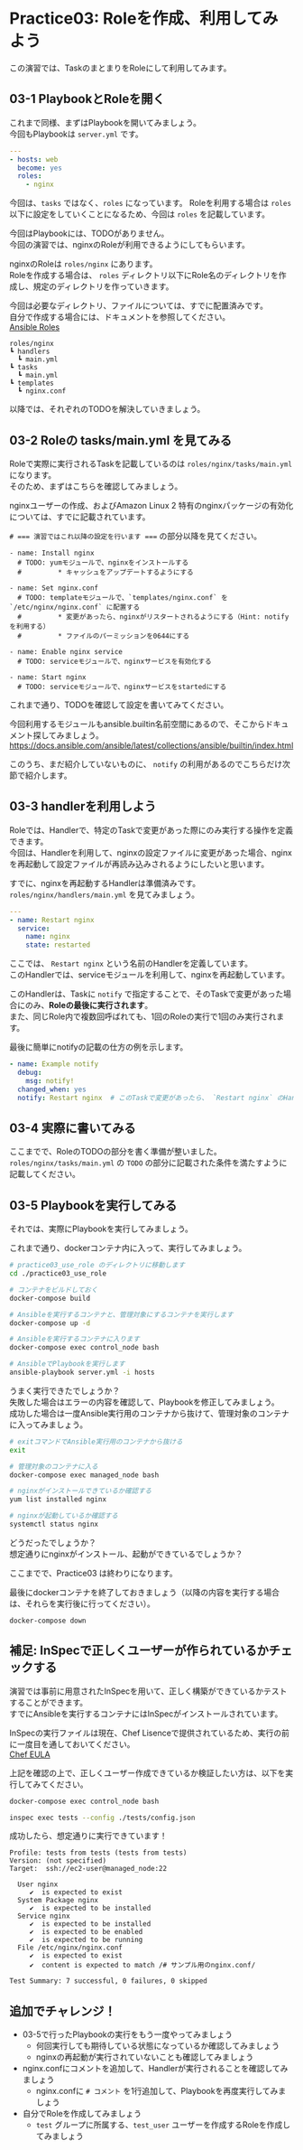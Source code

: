 # Practice03: Roleを作成、利用してみよう

この演習では、TaskのまとまりをRoleにして利用してみます。

## 03-1 PlaybookとRoleを開く

これまで同様、まずはPlaybookを開いてみましょう。  
今回もPlaybookは `server.yml` です。

```yaml
---
- hosts: web
  become: yes
  roles:
    - nginx
```

今回は、`tasks` ではなく、`roles` になっています。
Roleを利用する場合は `roles` 以下に設定をしていくことになるため、今回は `roles` を記載しています。

今回はPlaybookには、TODOがありません。  
今回の演習では、nginxのRoleが利用できるようにしてもらいます。

nginxのRoleは `roles/nginx` にあります。  
Roleを作成する場合は、 `roles` ディレクトリ以下にRole名のディレクトリを作成し、規定のディレクトリを作っていきます。

今回は必要なディレクトリ、ファイルについては、すでに配置済みです。  
自分で作成する場合には、ドキュメントを参照してください。  
[Ansible Roles](https://docs.ansible.com/ansible/latest/user_guide/playbooks_reuse_roles.html)

```
roles/nginx
┗ handlers
  ┗ main.yml
┗ tasks
  ┗ main.yml
┗ templates
  ┗ nginx.conf
```

以降では、それぞれのTODOを解決していきましょう。

## 03-2 Roleの tasks/main.yml を見てみる

Roleで実際に実行されるTaskを記載しているのは `roles/nginx/tasks/main.yml` になります。  
そのため、まずはこちらを確認してみましょう。

nginxユーザーの作成、およびAmazon Linux 2 特有のnginxパッケージの有効化については、すでに記載されています。

`# === 演習ではこれ以降の設定を行います ===` の部分以降を見てください。

```
- name: Install nginx
  # TODO: yumモジュールで、nginxをインストールする
  #         * キャッシュをアップデートするようにする

- name: Set nginx.conf
  # TODO: templateモジュールで、`templates/nginx.conf` を `/etc/nginx/nginx.conf` に配置する
  #         * 変更があったら、nginxがリスタートされるようにする（Hint: notifyを利用する）
  #         * ファイルのパーミッションを0644にする

- name: Enable nginx service
  # TODO: serviceモジュールで、nginxサービスを有効化する

- name: Start nginx
  # TODO: serviceモジュールで、nginxサービスをstartedにする
```

これまで通り、TODOを確認して設定を書いてみてください。

今回利用するモジュールもansible.builtin名前空間にあるので、そこからドキュメント探してみましょう。  
https://docs.ansible.com/ansible/latest/collections/ansible/builtin/index.html

このうち、まだ紹介していないものに、 `notify` の利用があるのでこちらだけ次節で紹介します。

## 03-3 handlerを利用しよう

Roleでは、Handlerで、特定のTaskで変更があった際にのみ実行する操作を定義できます。  
今回は、Handlerを利用して、nginxの設定ファイルに変更があった場合、nginxを再起動して設定ファイルが再読み込みされるようにしたいと思います。

すでに、nginxを再起動するHandlerは準備済みです。  
`roles/nginx/handlers/main.yml` を見てみましょう。

```yaml
---
- name: Restart nginx
  service:
    name: nginx
    state: restarted
```

ここでは、 `Restart nginx` という名前のHandlerを定義しています。  
このHandlerでは、serviceモジュールを利用して、nginxを再起動しています。

このHandlerは、Taskに `notify` で指定することで、そのTaskで変更があった場合にのみ、**Roleの最後に実行されます**。  
また、同じRole内で複数回呼ばれても、1回のRoleの実行で1回のみ実行されます。

最後に簡単にnotifyの記載の仕方の例を示します。

```yaml
- name: Example notify
  debug:
    msg: notify!
  changed_when: yes
  notify: Restart nginx  # このTaskで変更があったら、 `Restart nginx` のHandlerを呼び出す
```

## 03-4 実際に書いてみる

ここまでで、RoleのTODOの部分を書く準備が整いました。  
`roles/nginx/tasks/main.yml` の `TODO` の部分に記載された条件を満たすように記載してください。

## 03-5 Playbookを実行してみる

それでは、実際にPlaybookを実行してみましょう。

これまで通り、dockerコンテナ内に入って、実行してみましょう。

```sh
# practice03_use_role のディレクトリに移動します
cd ./practice03_use_role

# コンテナをビルドしておく
docker-compose build

# Ansibleを実行するコンテナと、管理対象にするコンテナを実行します
docker-compose up -d

# Ansibleを実行するコンテナに入ります
docker-compose exec control_node bash

# AnsibleでPlaybookを実行します
ansible-playbook server.yml -i hosts
```

うまく実行できたでしょうか？  
失敗した場合はエラーの内容を確認して、Playbookを修正してみましょう。  
成功した場合は一度Ansible実行用のコンテナから抜けて、管理対象のコンテナに入ってみましょう。

```sh
# exitコマンドでAnsible実行用のコンテナから抜ける
exit

# 管理対象のコンテナに入る
docker-compose exec managed_node bash

# nginxがインストールできているか確認する
yum list installed nginx

# nginxが起動しているか確認する
systemctl status nginx
```

どうだったでしょうか？  
想定通りにnginxがインストール、起動ができているでしょうか？

ここまでで、Practice03 は終わりになります。

最後にdockerコンテナを終了しておきましょう（以降の内容を実行する場合は、それらを実行後に行ってください）。

```
docker-compose down
```

## 補足: InSpecで正しくユーザーが作られているかチェックする

演習では事前に用意されたInSpecを用いて、正しく構築ができているかテストすることができます。  
すでにAnsibleを実行するコンテナにはInSpecがインストールされています。

InSpecの実行ファイルは現在、Chef Lisenceで提供されているため、実行の前に一度目を通しておいてください。  
[Chef EULA](https://www.chef.io/end-user-license-agreement)

上記を確認の上で、正しくユーザー作成できているか検証したい方は、以下を実行してみてください。

```sh
docker-compose exec control_node bash

inspec exec tests --config ./tests/config.json
```

成功したら、想定通りに実行できています！

```
Profile: tests from tests (tests from tests)
Version: (not specified)
Target:  ssh://ec2-user@managed_node:22

  User nginx
     ✔  is expected to exist
  System Package nginx
     ✔  is expected to be installed
  Service nginx
     ✔  is expected to be installed
     ✔  is expected to be enabled
     ✔  is expected to be running
  File /etc/nginx/nginx.conf
     ✔  is expected to exist
     ✔  content is expected to match /# サンプル用のnginx.conf/

Test Summary: 7 successful, 0 failures, 0 skipped
```

## 追加でチャレンジ！

* 03-5で行ったPlaybookの実行をもう一度やってみましょう
  * 何回実行しても期待している状態になっているか確認してみましょう
  * nginxの再起動が実行されていないことも確認してみましょう
* nginx.confにコメントを追加して、Handlerが実行されることを確認してみましょう
  * nginx.confに `# コメント` を1行追加して、Playbookを再度実行してみましょう
* 自分でRoleを作成してみましょう
  * `test` グループに所属する、`test_user` ユーザーを作成するRoleを作成してみましょう
  